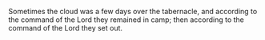 Sometimes the cloud was a few days over the tabernacle, and according to the command of the Lord they remained in camp; then according to the command of the Lord they set out.
